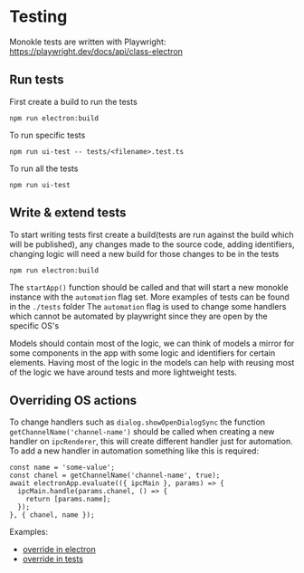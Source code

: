 # Testing

Monokle tests are written with Playwright: https://playwright.dev/docs/api/class-electron

## Run tests

First create a build to run the tests

`npm run electron:build`

To run specific tests

`npm run ui-test -- tests/<filename>.test.ts`

To run all the tests

`npm run ui-test`

## Write & extend tests

To start writing tests first create a build(tests are run against the build which will be published), any changes made to the source code, adding identifiers, changing logic will need a new build for those changes to be in the tests

`npm run electron:build`

The `startApp()` function should be called and that will start a new monokle instance with the `automation` flag set. More examples of tests can be found in the `./tests` folder
The `automation` flag is used to change some handlers which cannot be automated by playwright since they are open by the specific OS's

Models should contain most of the logic, we can think of models a mirror for some components in the app with some logic and identifiers for certain elements. Having most of the logic in the models can help with reusing most of the logic we have around tests and more lightweight tests.

## Overriding OS actions

To change handlers such as `dialog.showOpenDialogSync` the function `getChannelName('channel-name')` should be called when creating a new handler on `ipcRenderer`, this will create different handler just for automation.
To add a new handler in automation something like this is required:
```
const name = 'some-value';
const chanel = getChannelName('channel-name', true);
await electronApp.evaluate(({ ipcMain }, params) => {
  ipcMain.handle(params.chanel, () => {
    return [params.name];
  });
}, { chanel, name });
```

Examples:
- [override in electron](src/components/atoms/FileExplorer/FileExplorer.tsx)
- [override in tests](tests/models/projectsDropdown.ts)
